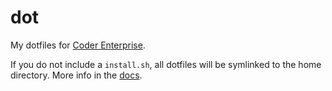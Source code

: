 # dot
My dotfiles for [Coder Enterprise](https://coder.com).

If you do not include a `install.sh`, all dotfiles will be symlinked to the home directory. More info in the [docs](https://enterprise.coder.com/docs/dotfiles).

